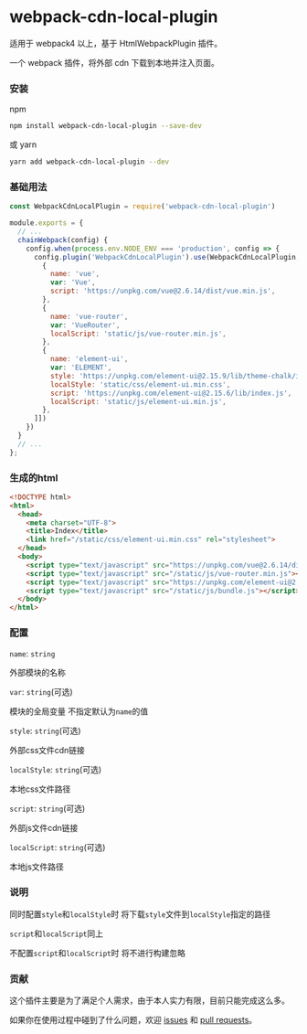 # webpack-cdn-local-plugin

适用于 webpack4 以上，基于 HtmlWebpackPlugin 插件。

一个 webpack 插件，将外部 cdn 下载到本地并注入页面。

### 安装

npm

```bash
npm install webpack-cdn-local-plugin --save-dev
```

或 yarn

```bash
yarn add webpack-cdn-local-plugin --dev
```

### 基础用法

```javascript
const WebpackCdnLocalPlugin = require('webpack-cdn-local-plugin')

module.exports = {
  // ...
  chainWebpack(config) {
    config.when(process.env.NODE_ENV === 'production', config => {
      config.plugin('WebpackCdnLocalPlugin').use(WebpackCdnLocalPlugin, [[
        {
          name: 'vue',
          var: 'Vue',
          script: 'https://unpkg.com/vue@2.6.14/dist/vue.min.js',
        },
        {
          name: 'vue-router',
          var: 'VueRouter',
          localScript: 'static/js/vue-router.min.js',
        },
        {
          name: 'element-ui',
          var: 'ELEMENT',
          style: 'https://unpkg.com/element-ui@2.15.9/lib/theme-chalk/index.css',
          localStyle: 'static/css/element-ui.min.css',
          script: 'https://unpkg.com/element-ui@2.15.6/lib/index.js',
          localScript: 'static/js/element-ui.min.js',
        },
      ]])
    })
  }
  // ...
};
```

### 生成的html

```html
<!DOCTYPE html>
<html>
  <head>
    <meta charset="UTF-8">
    <title>Index</title>
    <link href="/static/css/element-ui.min.css" rel="stylesheet">
  </head>
  <body>
    <script type="text/javascript" src="https://unpkg.com/vue@2.6.14/dist/vue.min.js"></script>
    <script type="text/javascript" src="/static/js/vue-router.min.js"></script>
    <script type="text/javascript" src="https://unpkg.com/element-ui@2.15.6/lib/index.js"></script>
    <script type="text/javascript" src="/static/js/bundle.js"></script>
  </body>
</html>
```

### 配置

`name`: `string`

外部模块的名称

`var`: `string`(可选)

模块的全局变量 不指定默认为`name`的值

`style`: `string`(可选)

外部css文件cdn链接

`localStyle`: `string`(可选)

本地css文件路径

`script`: `string`(可选)

外部js文件cdn链接

`localScript`: `string`(可选)

本地js文件路径

### 说明

同时配置`style`和`localStyle`时 将下载`style`文件到`localStyle`指定的路径

`script`和`localScript`同上

不配置`script`和`localScript`时 将不进行构建忽略


### 贡献

这个插件主要是为了满足个人需求，由于本人实力有限，目前只能完成这么多。

如果你在使用过程中碰到了什么问题，欢迎 [issues](/../../issues) 和 [pull requests](/../../pulls)。